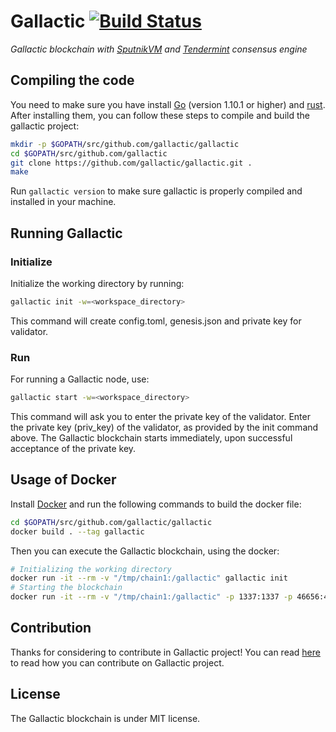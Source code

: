 # Gallactic [![Build Status](https://api.travis-ci.org/gallactic/gallactic.svg?branch=master)](https://travis-ci.org/gallactic/gallactic)

*Gallactic blockchain with [SputnikVM](https://github.com/gallactic/sputnikvm) and [Tendermint](https://github.com/tendermint/tendermint) consensus engine*

## Compiling the code

You need to make sure you have install [Go](https://golang.org/) (version 1.10.1 or higher) and [rust](https://www.rust-lang.org). After installing them, you can follow these steps to compile and build the gallactic project:

```bash
mkdir -p $GOPATH/src/github.com/gallactic/gallactic
cd $GOPATH/src/github.com/gallactic
git clone https://github.com/gallactic/gallactic.git .
make
```

Run `gallactic version` to make sure gallactic is properly compiled and installed in your machine.

## Running Gallactic

### Initialize

Initialize the working directory by running:

 ```bash
 gallactic init -w=<workspace_directory>
 ```

 This command will create config.toml, genesis.json and private key for validator.

### Run

For running a Gallactic node, use:

```bash
gallactic start -w=<workspace_directory>
```

This command will ask you to enter the private key of the validator. Enter the private key (priv_key) of the validator, as provided by the init command above.
The Gallactic blockchain starts immediately, upon successful acceptance of the private key.

## Usage of Docker

Install [Docker](https://www.docker.com/) and run the following commands to build the docker file:

```bash
cd $GOPATH/src/github.com/gallactic/gallactic
docker build . --tag gallactic
```

Then you can execute the Gallactic blockchain, using the docker:

```bash
# Initializing the working directory
docker run -it --rm -v "/tmp/chain1:/gallactic" gallactic init
# Starting the blockchain
docker run -it --rm -v "/tmp/chain1:/gallactic" -p 1337:1337 -p 46656:46656 gallactic start
```

## Contribution

Thanks for considering to contribute in Gallactic project! You can read [here](https://github.com/gallactic/gallactic/wiki/Contribute) to read how you can contribute on Gallactic project.

## License

The Gallactic blockchain is under MIT license.